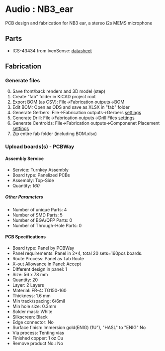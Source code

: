 # Audio : NB3_ear

PCB design and fabrication for NB3 ear, a stereo i2s MEMS microphone

## Parts

- ICS-43434 from IvenSense: [datasheet](libraries/parts/Mic_ICS-43434/Mic_ICS-43434.pdf)

## Fabrication

### Generate files
0. Save front/back renders and 3D model (step)
1. Create "fab" folder in KiCAD project root
2. Export BOM (as CSV): File->Fabrication outputs->BOM
3. Edit BOM: Open as ODS and save as XLSX in "fab" folder
4. Generate Gerbers: File->Fabrication outputs->Gerbers [settings](NB3_ear_FAB_plot_settings.png)
5. Generate Drill: File->Fabrication outputs->Drill Files [settings](NB3_ear_FAB_drill_settings.png)
6. Generate Centroids: File->Fabrication outputs->Componenet Placement [settings](NB3_ear_FAB_pos_settings.png)
7. Zip entire fab folder (including BOM.xlsx)

### Upload boards(s) - PCBWay

#### Assembly Service
- Service: Turnkey Assembly
- Board type: Panelized PCBs
- Assembly: Top-Side
- Quantity: *160*

##### Other Parameters
- Number of unique Parts: 4
- Number of SMD Parts: 5
- Number of BGA/QFP Parts: 0
- Number of Through-Hole Parts: 0
			
#### PCB Specifications
- Board type: Panel by PCBWay
- Panel requirements: Panel in 2*4, total 20 sets=160pcs boards.
- Route Process: Panel as Tab Route
- X-out Allowance in Panel: Accept
- Different design in panel: 1
- Size: 56 x 78 mm
- Quantity: 20
- Layer: 2 Layers
- Material: FR-4: TG150-160
- Thickness: 1.6 mm
- Min track/spacing: 6/6mil
- Min hole size: 0.3mm
- Solder mask: White
- Silkscreen: Black
- Edge connector: No
- Surface finish: Immersion gold(ENIG) (1U"), "HASL" to "ENIG" No
- Via process: Tenting vias
- Finished copper: 1 oz Cu
- Remove product No.: No
